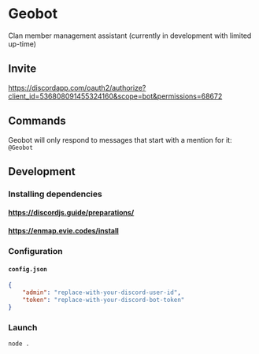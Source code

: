 # Geobot
Clan member management assistant
(currently in development with limited up-time)

## Invite
https://discordapp.com/oauth2/authorize?client_id=536808091455324160&scope=bot&permissions=68672

## Commands
Geobot will only respond to messages that start with a mention for it: `@Geobot`

## Development

### Installing dependencies

#### https://discordjs.guide/preparations/

#### https://enmap.evie.codes/install

### Configuration

#### `config.json`

```json
{
    "admin": "replace-with-your-discord-user-id",
    "token": "replace-with-your-discord-bot-token"
}
```

### Launch

```cmd
node .
```
